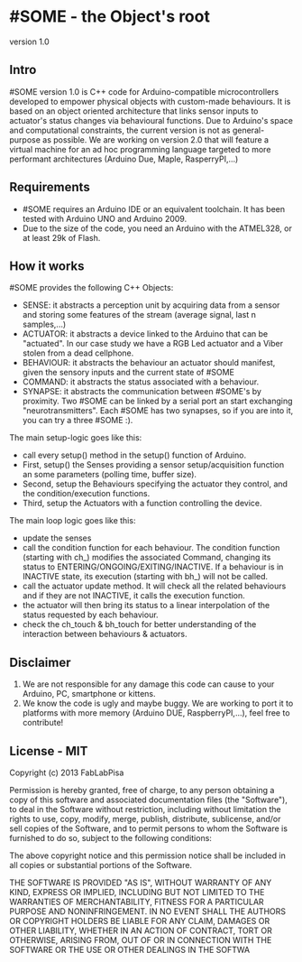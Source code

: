 #SOME - the Object's root
================================

version 1.0

Intro
-------------------------
 #SOME version 1.0 is C++ code for Arduino-compatible microcontrollers developed to empower physical objects with custom-made behaviours. 
It is based on an object oriented architecture that links sensor inputs to actuator's status changes via behavioural functions.
Due to Arduino's space and computational constraints, the current version is not as general-purpose as possible. We are working
on version 2.0 that will feature a virtual machine for an ad hoc programming language targeted to more performant architectures (Arduino Due, Maple, RasperryPI,...) 


Requirements
-------------------------
* #SOME requires an Arduino IDE or an equivalent toolchain. It has been tested with Arduino UNO and Arduino 2009. 
* Due to the size of the code, you need an Arduino with the ATMEL328, or at least 29k of Flash.


How it works
-------------------------

 #SOME provides the following C++ Objects:

* SENSE: it abstracts a perception unit by acquiring data from a sensor and storing some features of the stream (average signal, last n samples,...)
* ACTUATOR: it abstracts a device linked to the Arduino that can be "actuated". In our case study we have a RGB Led actuator and a Viber stolen from a dead cellphone.
* BEHAVIOUR: it abstracts the behaviour an actuator should manifest, given the sensory inputs and the current state of #SOME
* COMMAND: it abstracts the status associated with a behaviour.
* SYNAPSE: it abstracts the communication between #SOME's by proximity. Two #SOME can be linked by a serial port an start exchanging "neurotransmitters". Each #SOME has two synapses, so if you are into it, you can try a three #SOME :).


The main setup-logic goes like this:

* call every setup() method in the setup() function of Arduino.
* First, setup() the Senses providing a sensor setup/acquisition function an some parameters (polling time, buffer size).
* Second, setup the Behaviours specifying the actuator they control, and the condition/execution functions.
* Third, setup the Actuators with a function controlling the device.

The main loop logic goes like this:

* update the senses
* call the condition function for each behaviour. The condition function (starting with ch_) modifies the associated Command, changing its status to ENTERING/ONGOING/EXITING/INACTIVE. If a behaviour is in INACTIVE state, its execution (starting with bh_) will not be called.
* call the actuator update method. It will check all the  related behaviours and if they are not INACTIVE, it calls the execution function.
* the actuator will then bring its status to a linear interpolation of the status requested by each behaviour.
* check the ch_touch & bh_touch for better understanding of the interaction between behaviours & actuators.


Disclaimer
-------------------------
1. We are not responsible for any damage this code can cause to your Arduino, PC, smartphone or kittens.
2. We know the code is ugly and maybe buggy. We are working to port it to platforms with more memory (Arduino DUE, RaspberryPI,...), feel free to contribute!


License - MIT
-------------------------
Copyright (c) 2013 FabLabPisa

Permission is hereby granted, free of charge, to any person obtaining a copy of this software and associated documentation files (the "Software"), to deal in the Software without restriction, including without limitation the rights to use, copy, modify, merge, publish, distribute, sublicense, and/or sell copies of the Software, and to permit persons to whom the Software is furnished to do so, subject to the following conditions:

The above copyright notice and this permission notice shall be included in all copies or substantial portions of the Software.

THE SOFTWARE IS PROVIDED "AS IS", WITHOUT WARRANTY OF ANY KIND, EXPRESS OR IMPLIED, INCLUDING BUT NOT LIMITED TO THE WARRANTIES OF MERCHANTABILITY, FITNESS FOR A PARTICULAR PURPOSE AND NONINFRINGEMENT. IN NO EVENT SHALL THE AUTHORS OR COPYRIGHT HOLDERS BE LIABLE FOR ANY CLAIM, DAMAGES OR OTHER LIABILITY, WHETHER IN AN ACTION OF CONTRACT, TORT OR OTHERWISE, ARISING FROM, OUT OF OR IN CONNECTION WITH THE SOFTWARE OR THE USE OR OTHER DEALINGS IN THE SOFTWA


